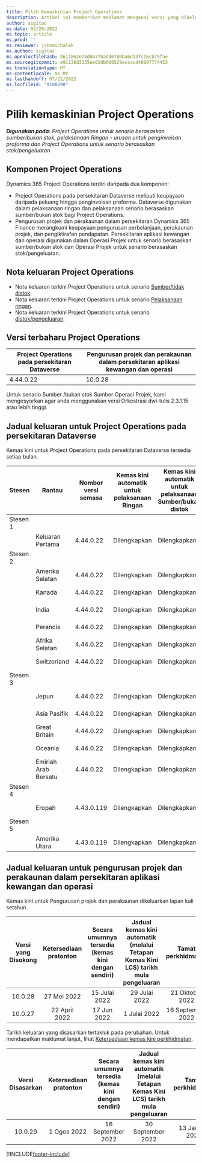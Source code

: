 ```yaml
---
title: Pilih kemaskinian Project Operations
description: Artikel ini memberikan maklumat mengenai versi yang dikeluarkan Dynamics 365 Project Operations.
author: sigitac
ms.date: 03/28/2022
ms.topic: article
ms.prod: ''
ms.reviewer: johnmichalak
ms.author: sigitac
ms.openlocfilehash: b611862e74d04778ad46700ba6d33fc16cb79fae
ms.sourcegitcommit: e91136d3335ee03db660529eccacd48907774453
ms.translationtype: HT
ms.contentlocale: ms-MY
ms.lasthandoff: 07/22/2022
ms.locfileid: "9188290"
---
```

# <a name="project-operations-updates"></a>Pilih kemaskinian Project Operations

_**Digunakan pada:** Project Operations untuk senario berasaskan sumber/bukan stok, pelaksanaan Ringan - urusan untuk penginvoisan proforma dan Project Operations untuk senario berasaskan stok/pengeluaran_



## <a name="project-operations-components"></a>Komponen Project Operations

Dynamics 365 Project Operations terdiri daripada dua komponen:

- Project Operations pada persekitaran Dataverse meliputi keupayaan daripada peluang hingga penginvoisan proforma. Dataverse digunakan dalam pelaksanaan ringan dan pelaksanaan senario berasaskan sumber/bukan stok bagi Project Operations.
- Pengurusan projek dan perakaunan dalam persekitaran Dynamics 365 Finance merangkumi keupayaan pengurusan perbelanjaan, perakaunan projek, dan pengiktirafan pendapatan. Persekitaran aplikasi kewangan dan operasi digunakan dalam Operasi Projek untuk senario berasaskan sumber/bukan stok dan Operasi Projek untuk senario berasaskan stok/pengeluaran.

## <a name="project-operations-release-notes"></a>Nota keluaran Project Operations
- Nota keluaran terkini Project Operations untuk senario [Sumber/tidak distok](whats-new-july-2022-resource-based.md).
- Nota keluaran terkini Project Operations untuk senario [Pelaksanaan ringan](../pro/whats-new/whats-new-july-2022-lite.md).
- Nota keluaran terkini Project Operations untuk senario [distok/pengeluaran](../prod-pma/whats-new/whats-new-jul-2022-stocked.md).

## <a name="project-operations-latest-version"></a>Versi terbaharu Project Operations

| Project Operations pada persekitaran Dataverse | Pengurusan projek dan perakaunan dalam persekitaran aplikasi kewangan dan operasi | 
| --- | --- |
| 4.44.0.22 | 10.0.28 |

Untuk senario Sumber /bukan stok Sumber Operasi Projek, kami mengesyorkan agar anda menggunakan versi Orkestrasi dwi-tulis 2.3.1.15 atau lebih tinggi.

## <a name="release-schedule-for-project-operations-on-dataverse-environment"></a>Jadual keluaran untuk Project Operations pada persekitaran Dataverse

Kemas kini untuk Project Operations pada persekitaran Dataverse tersedia setiap bulan. 

| Stesen | Rantau | Nombor versi semasa | Kemas kini automatik untuk pelaksanaan Ringan | Kemas kini automatik untuk pelaksanaan Sumber/bukan distok | Nombor versi seterusnya | Versi seterusnya tersedia secara am |
|-----------|-----------------------|-----------------|--------------------|---------------------|---------------------|---------------------|
| Stesen 1 |   &nbsp;              |    &nbsp;       | &nbsp;             |      &nbsp;         |      &nbsp;         |      &nbsp;         |
|   &nbsp;  | Keluaran Pertama         |  4.44.0.22      | Dilengkapkan           | Dilengkapkan            | TBD                 | 05 Ogos 2022       |
| Stesen 2 |   &nbsp;              |    &nbsp;       | &nbsp;             |      &nbsp;         |      &nbsp;         |      &nbsp;         |
|   &nbsp;  | Amerika Selatan         |  4.44.0.22      | Dilengkapkan           | Dilengkapkan            | TBD                 | 06 Ogos 2022       |
|   &nbsp;  | Kanada                |  4.44.0.22      | Dilengkapkan           | Dilengkapkan            | TBD                 | 06 Ogos 2022       |
|   &nbsp;  | India                 |  4.44.0.22      | Dilengkapkan           | Dilengkapkan            | TBD                 | 06 Ogos 2022       |
|   &nbsp;  | Perancis                |  4.44.0.22      | Dilengkapkan           | Dilengkapkan            | TBD                 | 06 Ogos 2022       |
|   &nbsp;  | Afrika Selatan          |  4.44.0.22      | Dilengkapkan           | Dilengkapkan            | TBD                 | 06 Ogos 2022       |
|   &nbsp;  | Switzerland           |  4.44.0.22      | Dilengkapkan           | Dilengkapkan            | TBD                 | 06 Ogos 2022       |
| Stesen 3 |      &nbsp;           |     &nbsp;      |     &nbsp;         |      &nbsp;         |      &nbsp;         |      &nbsp;         |
|   &nbsp;  | Jepun                 |  4.44.0.22      | Dilengkapkan      | Dilengkapkan       | TBD                 | 12 Ogos 2022       |
|   &nbsp;  | Asia Pasifik          |  4.44.0.22      | Dilengkapkan      | Dilengkapkan       | TBD                 | 12 Ogos 2022       |
|   &nbsp;  | Great Britain         |  4.44.0.22      | Dilengkapkan      | Dilengkapkan       | TBD                 | 12 Ogos 2022       |
|   &nbsp;  | Oceania               |  4.44.0.22      | Dilengkapkan      | Dilengkapkan       | TBD                 | 12 Ogos 2022       |
|   &nbsp;  | Emiriah Arab Bersatu  |  4.44.0.22      | Dilengkapkan      | Dilengkapkan       | TBD                 | 12 Ogos 2022       |
| Stesen 4 |     &nbsp;            |     &nbsp;      |     &nbsp;         |      &nbsp;         |      &nbsp;         |      &nbsp;         |
|   &nbsp;  | Eropah                |  4.43.0.119      | Dilengkapkan           | Dilengkapkan            | 4.44.0.22           | 29 Julai 2022       |
| Stesen 5 |     &nbsp;            |     &nbsp;      |     &nbsp;         |      &nbsp;         |      &nbsp;         |      &nbsp;         |
|   &nbsp;  | Amerika Utara         |  4.43.0.119      | Dilengkapkan           | Dilengkapkan            | 4.44.0.22           | 05 Ogos 2022       |

## <a name="release-schedule-for-project-management-and-accounting-in-the-finance-and-operations-apps-environment"></a>Jadual keluaran untuk pengurusan projek dan perakaunan dalam persekitaran aplikasi kewangan dan operasi

Kemas kini untuk Pengurusan projek dan perakaunan dikeluarkan lapan kali setahun.

|Versi yang Disokong| Ketersediaan pratonton | Secara umumnya tersedia (kemas kini dengan sendiri) | Jadual kemas kini automatik (melalui Tetapan Kemas Kini LCS) tarikh mula pengeluaran |   Tamat perkhidmatan   |
|:---------------:|:---------------------------:|:---------------------------------:|:--------------------------------------------------------------------:|:------------------:|
|     10.0.28     |      27 Mei 2022           |        15 Julai 2022              |                          29 Julai 2022                               | 21 Oktober 2022   |
|     10.0.27     |      22 April 2022         |        17 Jun 2022              |                          1 Julai 2022                                | 16 September 2022 |

Tarikh keluaran yang disasarkan tertakluk pada perubahan. Untuk mendapatkan maklumat lanjut, lihat [Ketersediaan kemas kini perkhidmatan](/dynamics365/fin-ops-core/fin-ops/get-started/public-preview-releases?toc=%2fdynamics365%2ffinance%2ftoc.json).

|Versi Disasarkan | Ketersediaan pratonton | Secara umumnya tersedia (kemas kini dengan sendiri) | Jadual kemas kini automatik (melalui Tetapan Kemas Kini LCS) tarikh mula pengeluaran |   Tamat perkhidmatan   |
|:---------------:|:---------------------------:|:---------------------------------:|:--------------------------------------------------------------------:|:------------------:|
|     10.0.29     |      1 Ogos 2022         |       16 September 2022          |                        30 September 2022                            | 13 Januari 2023   |

[!INCLUDE[footer-include](../includes/footer-banner.md)]
